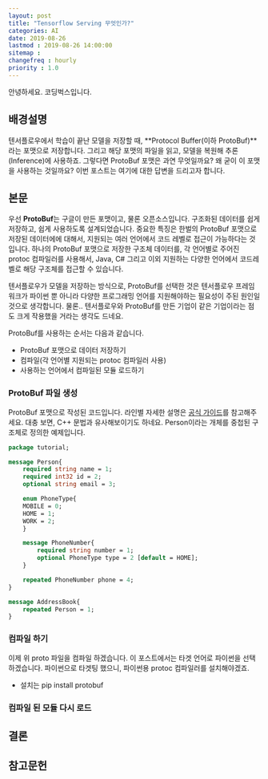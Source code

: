 ```yaml
---
layout: post
title: "Tensorflow Serving 무엇인가?"
categories: AI
date: 2019-08-26
lastmod : 2019-08-26 14:00:00
sitemap :
changefreq : hourly
priority : 1.0
---
```


안녕하세요. 코딩벅스입니다.   


## 배경설명

텐서플로우에서 학습이 끝난 모델을 저장할 때, **Protocol Buffer(이하 ProtoBuf)**라는 포맷으로 저장합니다. 그리고 해당 포맷의 파일을 읽고, 모델을 복원해 추론(Inference)에 사용하죠. 그렇다면 ProtoBuf 포맷은 과연 무엇일까요? 왜 굳이 이 포맷을 사용하는 것일까요? 이번 포스트는 여기에 대한 답변을 드리고자 합니다. 

## 본문

우선 **ProtoBuf**는 구글이 만든 포맷이고, 물론 오픈소스입니다. 구조화된 데이터를 쉽게 저장하고, 쉽게 사용하도록 설계되었습니다. 중요한 특징은 한벌의 ProtoBuf 포맷으로 저장된 데이터에에 대해서, 지원되는 여러 언어에서 코드 레벨로 접근이 가능하다는 것 입니다. 하나의 ProtoBuf 포맷으로 저장한 구조체 데이터를, 각 언어별로 주어진 protoc 컴파일러를 사용해서, Java, C# 그리고 이외 지원하는 다양한 언어에서 코드레벨로 해당 구조체를 접근할 수 있습니다. 

텐서플로우가 모델을 저장하는 방식으로, ProtoBuf를 선택한 것은 텐서플로우 프레임워크가 파이썬 뿐 아니라 다양한 프로그래밍 언어를 지원해야하는 필요성이 주된 원인일 것으로 생각합니다. 물론.. 텐서플로우와 ProtoBuf를 만든 기업이 같은 기업이라는 점도 크게 작용했을 거라는 생각도 드네요. 


ProtoBuf를 사용하는 순서는 다음과 같습니다. 

* ProtoBuf 포맷으로 데이터 저장하기
* 컴파일(각 언어별 지원되는 protoc 컴파일러 사용)
* 사용하는 언어에서 컴파일된 모듈 로드하기

### ProtoBuf 파일 생성

ProtoBuf 포맷으로 작성된 코드입니다. 라인별 자세한 설명은 [공식 가이드](https://developers.google.com/protocol-buffers/docs/pythontutorial)를 참고해주세요. 대충 보면, C++ 문법과 유사해보이기도 하네요. Person이라는 개체를 중첩된 구조체로 정의한 예제입니다. 



~~~protobuf
package tutorial;

message Person{
    required string name = 1;
    required int32 id = 2;
    optional string email = 3;

    enum PhoneType{
    MOBILE = 0;
    HOME = 1;
    WORK = 2;
    }

    message PhoneNumber{
        required string number = 1;
        optional PhoneType type = 2 [default = HOME];
    }

    repeated PhoneNumber phone = 4;
}

message AddressBook{
    repeated Person = 1;
}
~~~



### 컴파일 하기

이제 위 proto 파일을 컴파일 하겠습니다. 이 포스트에서는 타겟 언어로 파이썬을 선택하겠습니다. 파이썬으로 타겟팅 했으니, 파이썬용 protoc 컴파일러를 설치해야겠죠. 

* 설치는 pip install protobuf 





### 컴파일 된 모듈 다시 로드




## 결론




## 참고문헌

[1]:https://bcho.tistory.com/1182 "조대협의 블로그"
[2]:https://developers.google.com/protocol-buffers/docs/pythontutorial